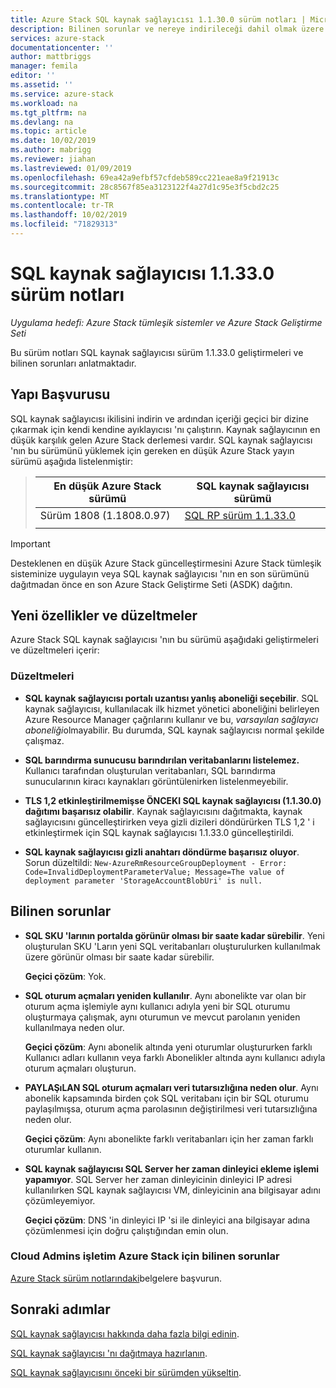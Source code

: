 ```yaml
---
title: Azure Stack SQL kaynak sağlayıcısı 1.1.30.0 sürüm notları | Microsoft Docs
description: Bilinen sorunlar ve nereye indirileceği dahil olmak üzere en son Azure Stack SQL kaynak sağlayıcısı güncelleştirmesinde neler olduğunu öğrenin.
services: azure-stack
documentationcenter: ''
author: mattbriggs
manager: femila
editor: ''
ms.assetid: ''
ms.service: azure-stack
ms.workload: na
ms.tgt_pltfrm: na
ms.devlang: na
ms.topic: article
ms.date: 10/02/2019
ms.author: mabrigg
ms.reviewer: jiahan
ms.lastreviewed: 01/09/2019
ms.openlocfilehash: 69ea42a9efbf57cfdeb589cc221eae8a9f21913c
ms.sourcegitcommit: 28c8567f85ea3123122f4a27d1c95e3f5cbd2c25
ms.translationtype: MT
ms.contentlocale: tr-TR
ms.lasthandoff: 10/02/2019
ms.locfileid: "71829313"
---
```

# <a name="sql-resource-provider-11330-release-notes"></a>SQL kaynak sağlayıcısı 1.1.33.0 sürüm notları

*Uygulama hedefi: Azure Stack tümleşik sistemler ve Azure Stack Geliştirme Seti*

Bu sürüm notları SQL kaynak sağlayıcısı sürüm 1.1.33.0 geliştirmeleri ve bilinen sorunları anlatmaktadır.

## <a name="build-reference"></a>Yapı Başvurusu
SQL kaynak sağlayıcısı ikilisini indirin ve ardından içeriği geçici bir dizine çıkarmak için kendi kendine ayıklayıcısı 'nı çalıştırın. Kaynak sağlayıcının en düşük karşılık gelen Azure Stack derlemesi vardır. SQL kaynak sağlayıcısı 'nın bu sürümünü yüklemek için gereken en düşük Azure Stack yayın sürümü aşağıda listelenmiştir:

> |En düşük Azure Stack sürümü|SQL kaynak sağlayıcısı sürümü|
> |-----|-----|
> |Sürüm 1808 (1.1808.0.97)|[SQL RP sürüm 1.1.33.0](https://aka.ms/azurestacksqlrp11330)|  
> |     |     |

> [!IMPORTANT]
> Desteklenen en düşük Azure Stack güncelleştirmesini Azure Stack tümleşik sisteminize uygulayın veya SQL kaynak sağlayıcısı 'nın en son sürümünü dağıtmadan önce en son Azure Stack Geliştirme Seti (ASDK) dağıtın.

## <a name="new-features-and-fixes"></a>Yeni özellikler ve düzeltmeler
Azure Stack SQL kaynak sağlayıcısı 'nın bu sürümü aşağıdaki geliştirmeleri ve düzeltmeleri içerir:

### <a name="fixes"></a>Düzeltmeleri
- **SQL kaynak sağlayıcısı portalı uzantısı yanlış aboneliği seçebilir**. SQL kaynak sağlayıcısı, kullanılacak ilk hizmet yönetici aboneliğini belirleyen Azure Resource Manager çağrılarını kullanır ve bu, *varsayılan sağlayıcı aboneliği*olmayabilir. Bu durumda, SQL kaynak sağlayıcısı normal şekilde çalışmaz. 

- **SQL barındırma sunucusu barındırılan veritabanlarını listelemez.** Kullanıcı tarafından oluşturulan veritabanları, SQL barındırma sunucularının kiracı kaynakları görüntülenirken listelenmeyebilir.

- **TLS 1,2 etkinleştirilmemişse ÖNCEKI SQL kaynak sağlayıcısı (1.1.30.0) dağıtımı başarısız olabilir**. Kaynak sağlayıcısını dağıtmakta, kaynak sağlayıcısını güncelleştirirken veya gizli dizileri döndürürken TLS 1,2 ' i etkinleştirmek için SQL kaynak sağlayıcısı 1.1.33.0 güncelleştirildi. 

- **SQL kaynak sağlayıcısı gizli anahtarı döndürme başarısız oluyor**. Sorun düzeltildi: `New-AzureRmResourceGroupDeployment - Error: Code=InvalidDeploymentParameterValue; Message=The value of deployment parameter 'StorageAccountBlobUri' is null.`

## <a name="known-issues"></a>Bilinen sorunlar 

- **SQL SKU 'larının portalda görünür olması bir saate kadar sürebilir**. Yeni oluşturulan SKU 'Ların yeni SQL veritabanları oluşturulurken kullanılmak üzere görünür olması bir saate kadar sürebilir. 

    **Geçici çözüm**: Yok.

- **SQL oturum açmaları yeniden kullanılır**. Aynı abonelikte var olan bir oturum açma işlemiyle aynı kullanıcı adıyla yeni bir SQL oturumu oluşturmaya çalışmak, aynı oturumun ve mevcut parolanın yeniden kullanılmaya neden olur. 

    **Geçici çözüm**: Aynı abonelik altında yeni oturumlar oluştururken farklı Kullanıcı adları kullanın veya farklı Abonelikler altında aynı kullanıcı adıyla oturum açmaları oluşturun.

- **PAYLAŞıLAN SQL oturum açmaları veri tutarsızlığına neden olur**. Aynı abonelik kapsamında birden çok SQL veritabanı için bir SQL oturumu paylaşılmışsa, oturum açma parolasının değiştirilmesi veri tutarsızlığına neden olur.

    **Geçici çözüm**: Aynı abonelikte farklı veritabanları için her zaman farklı oturumlar kullanın.

- **SQL kaynak sağlayıcısı SQL Server her zaman dinleyici ekleme işlemi yapamıyor**. SQL Server her zaman dinleyicinin dinleyici IP adresi kullanılırken SQL kaynak sağlayıcısı VM, dinleyicinin ana bilgisayar adını çözümleyemiyor.

    **Geçici çözüm**: DNS 'in dinleyici IP 'si ile dinleyici ana bilgisayar adına çözümlenmesi için doğru çalıştığından emin olun.

### <a name="known-issues-for-cloud-admins-operating-azure-stack"></a>Cloud Admins işletim Azure Stack için bilinen sorunlar
[Azure Stack sürüm notlarındaki](azure-stack-servicing-policy.md)belgelere başvurun.

## <a name="next-steps"></a>Sonraki adımlar
[SQL kaynak sağlayıcısı hakkında daha fazla bilgi edinin](azure-stack-sql-resource-provider.md).

[SQL kaynak sağlayıcısı 'nı dağıtmaya hazırlanın](azure-stack-sql-resource-provider-deploy.md#prerequisites).

[SQL kaynak sağlayıcısını önceki bir sürümden yükseltin](azure-stack-sql-resource-provider-update.md). 
